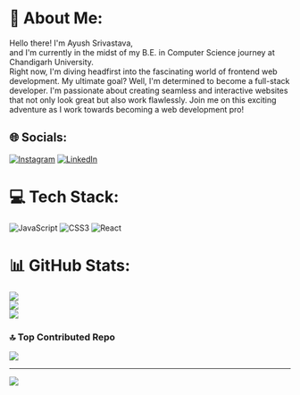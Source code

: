 # 💫 About Me:
Hello there! I'm Ayush Srivastava, <br>and I'm currently in the midst of my B.E. in Computer Science journey at Chandigarh University. <br>Right now, I'm diving headfirst into the fascinating world of frontend web development. My ultimate goal? Well, I'm determined to become a full-stack developer. I'm passionate about creating seamless and interactive websites that not only look great but also work flawlessly. Join me on this exciting adventure as I work towards becoming a web development pro!


## 🌐 Socials:
[![Instagram](https://img.shields.io/badge/Instagram-%23E4405F.svg?logo=Instagram&logoColor=white)](https://instagram.com/ayushsrivastava997) [![LinkedIn](https://img.shields.io/badge/LinkedIn-%230077B5.svg?logo=linkedin&logoColor=white)](https://www.linkedin.com/in/ayush-srivastava1403/) 

# 💻 Tech Stack:
![JavaScript](https://img.shields.io/badge/javascript-%23323330.svg?style=for-the-badge&logo=javascript&logoColor=%23F7DF1E) ![CSS3](https://img.shields.io/badge/css3-%231572B6.svg?style=for-the-badge&logo=css3&logoColor=white) ![React](https://img.shields.io/badge/react-%2320232a.svg?style=for-the-badge&logo=react&logoColor=%2361DAFB)
# 📊 GitHub Stats:
![](https://github-readme-stats.vercel.app/api?username=ayush1403&theme=dark&hide_border=false&include_all_commits=true&count_private=true)<br/>
![](https://github-readme-streak-stats.herokuapp.com/?user=ayush1403&theme=dark&hide_border=false)<br/>
![](https://github-readme-stats.vercel.app/api/top-langs/?username=ayush1403&theme=dark&hide_border=false&include_all_commits=true&count_private=true&layout=compact)

### 🔝 Top Contributed Repo
![](https://github-contributor-stats.vercel.app/api?username=ayush1403&limit=5&theme=dark&combine_all_yearly_contributions=true)

---
[![](https://visitcount.itsvg.in/api?id=ayush1403&icon=0&color=0)](https://visitcount.itsvg.in)

<!-- Proudly created with GPRM ( https://gprm.itsvg.in ) -->
